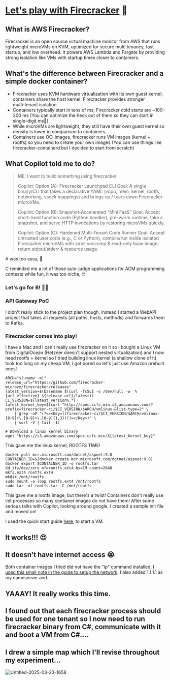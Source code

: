 # [Let's play with Firecracker](https://github.com/aarani/MangoFaaS) 🧨

## What is AWS Firecracker?
Firecracker is an open source virtual machine monitor from AWS that runs lightweight microVMs on KVM, optimized for secure multi tenancy, fast startup, and low overhead. It powers AWS Lambda and Fargate by providing strong isolation like VMs with startup times closer to containers.

## What's the difference between Firecracker and a simple docker container?

- Firecracker uses KVM hardware virtualization with its own guest kernel; containers share the host kernel. Firecracker provides stronger multi‑tenant isolation.
- Containers typically start in tens of ms; Firecracker cold starts are ~100–300 ms (You can optimize the heck out of them so they can start in single-digit ms🤯)
- While microVMs are lightweight, they still have their own guest kernel so density is lower in comparison to containers.
- Containers use OCI images, firecracker runs VM images (kernel + rootfs) so you need to create your own images (You can use things like firecracker-containerd but I decided to start from scratch)

## What Copilot told me to do?

> ME: I want to build something using firecracker
>
> Copilot: Option (A): Firecracker Launchpad CLI Goal: A single binary/CLI that takes a declarative YAML (vcpu, mem, kernel, rootfs, networking, vsock mappings) and brings up / tears down Firecracker microVMs.
> 
> Copilot: Option (B): Snapshot-Accelerated “Mini FaaS” Goal: Accept short-lived function code (Python handler), pre-warm runtime, take a snapshot, and serve HTTP invocations by restoring microVMs quickly.
> 
> Copilot: Option (C): Hardened Multi-Tenant Code Runner Goal: Accept untrusted user code (e.g., C or Python), compile/run inside isolated Firecracker microVMs with strict seccomp & read-only base image; return stdout/stderr & resource usage.

A was too easy, 🥱

C reminded me a lot of those auto-judge applications for ACM programming contests while fun, it was too niche, 🤓

### Let's go for B! 🧨🕺

### API Gateway PoC
I didn't really stick to the project plan though, instead I started a WebAPI project that takes all requests (all paths, hosts, methods) and forwards them to Kafka.

### Firecracker comes into play!
I have a Mac and I can't really use firecracker on it so I bought a Linux VM from DigitalOcean (Hetzner doesn't support nested virtualization) and I now need rootfs + kernel so I tried building linux kernel (a shallow clone of it),
took too long on my cheap VM, I got bored so let's just use Amazon prebuilt ones!

```
ARCH="$(uname -m)"
release_url="https://github.com/firecracker-microvm/firecracker/releases"
latest_version=$(basename $(curl -fsSLI -o /dev/null -w  %{url_effective} ${release_url}/latest))
CI_VERSION=${latest_version%.*}
latest_kernel_key=$(curl "http://spec.ccfc.min.s3.amazonaws.com/?prefix=firecracker-ci/$CI_VERSION/$ARCH/vmlinux-&list-type=2" \
    | grep -oP "(?<=<Key>)(firecracker-ci/$CI_VERSION/$ARCH/vmlinux-[0-9]+\.[0-9]+\.[0-9]{1,3})(?=</Key>)" \
    | sort -V | tail -1)

# Download a linux kernel binary
wget "https://s3.amazonaws.com/spec.ccfc.min/${latest_kernel_key}"

```

This gave me the linux kernel, ROOTFS TIME!

```
docker pull mcr.microsoft.com/dotnet/aspnet:9.0
CONTAINER_ID=$(docker create mcr.microsoft.com/dotnet/aspnet:9.0)
docker export $CONTAINER_ID -o rootfs.tar
dd if=/dev/zero of=rootfs.ext4 bs=1M count=2048
mkfs.ext4 rootfs.ext4
mkdir /mnt/rootfs
sudo mount -o loop rootfs.ext4 /mnt/rootfs
sudo tar -xf rootfs.tar -C /mnt/rootfs
```

This gave me a rootfs image, but there's a twist! 
Containers don't really use init processes so many contianer images do not have them! After some serious talks with Copilot, looking around google, I created a sample init file and moved on!

I used the quick start guide [here](https://github.com/firecracker-microvm/firecracker/blob/main/docs/getting-started.md#getting-a-firecracker-binary), to start a VM. 

## It works!!! 😍
## It doesn't have internet access 😭

Both container images I tried did not have the "ip" command installed, [I used this small note in the guide to setup the network](https://github.com/firecracker-microvm/firecracker/blob/main/docs/network-setup.md#advanced-guest-network-configuration-using-kernel-command-line).
I also added 1.1.1.1 as my nameserver and... 
## YAAAY! It really works this time.

## I found out that each firecracker process should be used for one tenant so I now need to run firecracker binary from C#, communicate with it and boot a VM from C#....

## I drew a simple map which I'll revise throughout my experiment...

![Untitled-2025-03-23-1658](https://github.com/user-attachments/assets/2d93bbd9-6599-46e2-8f87-da2aeda2eaa1)
